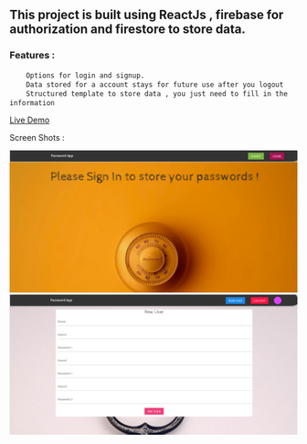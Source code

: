 ## This project is built using ReactJs , firebase for authorization and firestore to store data.

### Features :
        Options for login and signup.
        Data stored for a account stays for future use after you logout
        Structured template to store data , you just need to fill in the information

[Live Demo](https://password-app.now.sh/initial)

Screen Shots :

<img src="https://github.com/Arpita309/portfolio/blob/master/public/images/portfolio/password-app.png">

<img src="https://github.com/Arpita309/portfolio/blob/master/public/images/portfolio/password.png">
